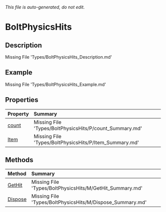 *This file is auto-generated, do not edit.*

# BoltPhysicsHits
## Description
Missing File 'Types/BoltPhysicsHits_Description.md'
## Example
Missing File 'Types/BoltPhysicsHits_Example.md'
## Properties
| Property | Summary |
|:-----|:--------|
|[count](BoltPhysicsHits/P/count.md)|Missing File 'Types/BoltPhysicsHits/P/count_Summary.md'|
|[Item](BoltPhysicsHits/P/Item.md)|Missing File 'Types/BoltPhysicsHits/P/Item_Summary.md'|
## Methods
| Method | Summary |
|:-----|:--------|
|[GetHit](BoltPhysicsHits/M/GetHit.md)|Missing File 'Types/BoltPhysicsHits/M/GetHit_Summary.md'|
|[Dispose](BoltPhysicsHits/M/Dispose.md)|Missing File 'Types/BoltPhysicsHits/M/Dispose_Summary.md'|
